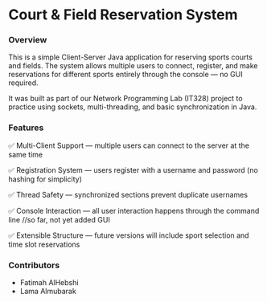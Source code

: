 # Court & Field Reservation System
### Overview
This is a simple Client-Server Java application for reserving sports courts and fields.
The system allows multiple users to connect, register, and make reservations for different sports entirely through the console — no GUI required.

It was built as part of our Network Programming Lab (IT328) project to practice using sockets, multi-threading, and basic synchronization in Java.

### Features
✅ Multi-Client Support — multiple users can connect to the server at the same time

✅ Registration System — users register with a username and password (no hashing for simplicity)

✅ Thread Safety — synchronized sections prevent duplicate usernames

✅ Console Interaction — all user interaction happens through the command line //so far, not yet added GUI

✅ Extensible Structure — future versions will include sport selection and time slot reservations


### Contributors
- Fatimah AlHebshi
- Lama Almubarak
